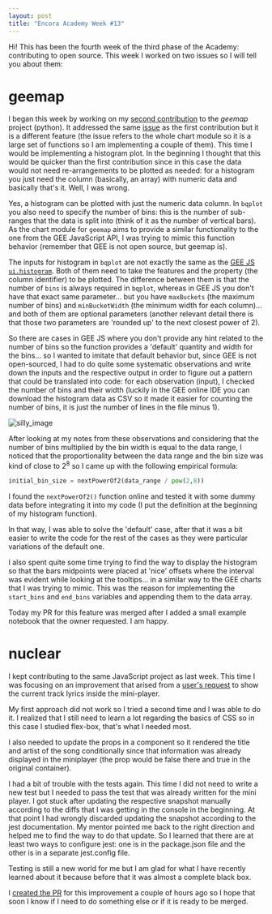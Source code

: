 ```yaml
---
layout: post
title: "Encora Academy Week #13"
--- 
```


Hi! This has been the fourth week of the third phase of the Academy: contributing to open source. This week I worked on two issues so I will tell you about them:

# geemap

I began this week by working on my [second contribution](https://github.com/giswqs/geemap/pull/553) to the *geemap* project (python). It addressed the same [issue](https://github.com/giswqs/geemap/issues/339) as the first contribution but it is a different feature (the issue refers to the whole chart module so it is a large set of functions so I am implementing a couple of them). This time I would be implementing a histogram plot. In the beginning I thought that this would be quicker than the first contribution since in this case the data would not need re-arrangements to be plotted as needed: for a histogram you just need the column (basically, an array) with numeric data and basically that's it. Well, I was wrong.

Yes, a histogram can be plotted with just the numeric data column. In `bqplot` you also need to specify the number of bins: this is the number of sub-ranges that the data is split into (think of it as the number of vertical bars). As the chart module for `geemap` aims to provide a similar functionality to the one from the GEE JavaScript API, I was trying to mimic this function behavior (remember that GEE is not open source, but geemap is).

The inputs for histogram in `bqplot` are not exactly the same as the [GEE JS `ui.histogram`](https://developers.google.com/earth-engine/guides/charts_feature#uichartfeaturehistogram). Both of them need to take the features and the property (the column identifier) to be plotted. The difference between them is that the number of `bins` is always required in `bqplot`, whereas in GEE JS you don't have that exact same parameter... but you have `maxBuckets` (the maximum number of bins) and `minBucketWidth` (the minimum width for each column)... and both of them are optional parameters (another relevant detail there is that those two parameters are 'rounded up' to the next closest power of 2). 

So there are cases in GEE JS where you don't provide any hint related to the number of bins so the function provides a 'default' quantity and width for the bins... so I wanted to imitate that default behavior but, since GEE is not open-sourced, I had to do quite some systematic observations and write down the inputs and the respective output in order to figure out a pattern that could be translated into code: for each observation (input), I checked the number of bins and their width (luckily in the GEE online IDE you can download the histogram data as CSV so it made it easier for counting the number of bins, it is just the number of lines in the file minus 1).

![silly_image](https://pbs.twimg.com/media/D6NtHDXWkAAoObT.png)

After looking at my notes from these observations and considering that the number of bins multiplied by the bin width is equal to the data range, I noticed that the proportionality between the data range and the bin size was kind of close to 2<sup>8</sup> so I came up with the following empirical formula:

```python
initial_bin_size = nextPowerOf2(data_range / pow(2,8))
```

I found the `nextPowerOf2()` function online and tested it with some dummy data before integrating it into my code (I put the definition at the beginning of my histogram function). 

In that way, I was able to solve the 'default' case, after that it was a bit easier to write the code for the rest of the cases as they were  particular variations of the default one. 

I also spent quite some time trying to find the way to display the histogram so that the bars midpoints were placed at 'nice' offsets where the interval was evident while looking at the tooltips... in a similar way to the GEE charts that I was trying to mimic. This was the reason for implementing the `start_bins` and `end_bins` variables and appending them to the data array.  

Today my PR for this feature was merged after I added a small example notebook that the owner requested. I am happy. 

# nuclear

I kept contributing to the same JavaScript project as last week. This time I was focusing on an improvement that arised from a [user's request](https://github.com/nukeop/nuclear/issues/859) to show the current track lyrics inside the mini-player. 

My first approach did not work so I tried a second time and I was able to do it. I realized that I still need to learn a lot regarding the basics of CSS so in this case I studied flex-box, that's what I needed most. 

I also needed to update the props in a component so it rendered the title and artist of the song conditionally since that information was already displayed in the miniplayer (the prop would be false there and true in the original container). 

I had a bit of trouble with the tests again. This time I did not need to write a new test but I needed to pass the test that was already written for the mini player. I got stuck after updating the respective snapshot manually according to the diffs that I was getting in the console in the beginning. At that point I had wrongly discarded updating the snapshot according to the jest documentation. My mentor pointed me back to the right direction and helped me to find the way to do that update. So I learned that there are at least two ways to configure jest: one is in the package.json file and the other is in a separate jest.config file. 

Testing is still a new world for me but I am glad for what I have recently learned about it because before that it was almost a complete black box.

I [created the PR](https://github.com/nukeop/nuclear/pull/1006) for this improvement a couple of hours ago so I hope that soon I know if I need to do something else or if it is ready to be merged.
